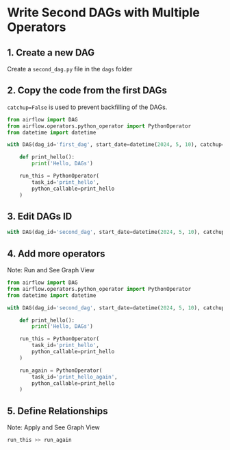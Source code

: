 # Write Second DAGs with Multiple Operators

## 1. Create a new DAG

Create a `second_dag.py` file in the `dags` folder


## 2. Copy the code from the first DAGs

`catchup=False` is used to prevent backfilling of the DAGs.

```python
from airflow import DAG
from airflow.operators.python_operator import PythonOperator
from datetime import datetime

with DAG(dag_id='first_dag', start_date=datetime(2024, 5, 10), catchup=False) as dag:

    def print_hello():
        print('Hello, DAGs')

    run_this = PythonOperator(
        task_id='print_hello',
        python_callable=print_hello
    )
```

## 3. Edit DAGs ID

```python
with DAG(dag_id='second_dag', start_date=datetime(2024, 5, 10), catchup=False) as dag:
```

## 4. Add more operators

Note: Run and See Graph View

```python
from airflow import DAG
from airflow.operators.python_operator import PythonOperator
from datetime import datetime

with DAG(dag_id='second_dag', start_date=datetime(2024, 5, 10), catchup=False) as dag:

    def print_hello():
        print('Hello, DAGs')

    run_this = PythonOperator(
        task_id='print_hello',
        python_callable=print_hello
    )

    run_again = PythonOperator(
        task_id='print_hello_again',
        python_callable=print_hello
    )
```

## 5. Define Relationships

Note: Apply and See Graph View

```python
run_this >> run_again
```